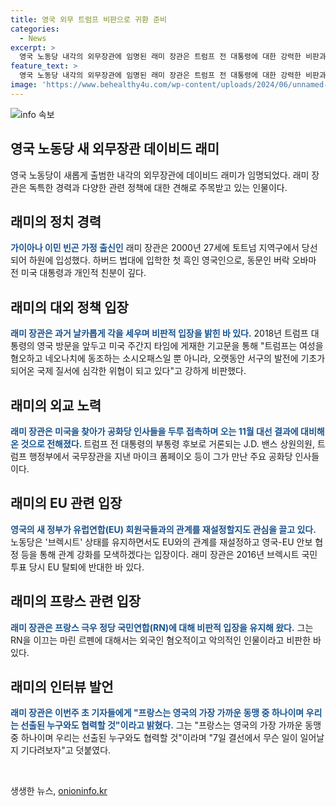 ```yaml
---
title: 영국 외무 트럼프 비판으로 귀환 준비
categories:
  - News
excerpt: >
  영국 노동당 내각의 외무장관에 임명된 래미 장관은 트럼프 전 대통령에 대한 강력한 비판과 미국과의 밀접한 관계로 주목받고 있습니다. 래미 장관은 미국 공화당과의 접촉을 강화하며 다양한 입장을 보여주었으며, 영국의 새 정부가 EU와의 관계를 어떻게 재설정할지에 관심이 쏠리고 있습니다. 이와 더불어 래미 장관은 프랑스의 가까운 동맹이자 민주주의 국가로서의 입장을 강조하며 주목을 받고 있습니다.
feature_text: >
  영국 노동당 내각의 외무장관에 임명된 래미 장관은 트럼프 전 대통령에 대한 강력한 비판과 미국과의 밀접한 관계로 주목받고 있습니다. 래미 장관은 미국 공화당과의 접촉을 강화하며 다양한 입장을 보여주었으며, 영국의 새 정부가 EU와의 관계를 어떻게 재설정할지에 관심이 쏠리고 있습니다. 이와 더불어 래미 장관은 프랑스의 가까운 동맹이자 민주주의 국가로서의 입장을 강조하며 주목을 받고 있습니다.
image: 'https://www.behealthy4u.com/wp-content/uploads/2024/06/unnamed-file.png'
---
```


<p><img src="https://www.behealthy4u.com/wp-content/uploads/2024/06/unnamed-file.png" alt="info 속보" /></p>

<h2>영국 노동당 새 외무장관 데이비드 래미</h2>

<p data-ke-size="size16">영국 노동당이 새롭게 출범한 내각의 외무장관에 데이비드 래미가 임명되었다. 래미 장관은 독특한 경력과 다양한 관련 정책에 대한 견해로 주목받고 있는 인물이다.</p>

<h2 data-ke-size="size26">래미의 정치 경력</h2>

<p><b><span style="color: #1a5490;">가이아나 이민 빈곤 가정 출신인</span></b> 래미 장관은 2000년 27세에 토트넘 지역구에서 당선되어 하원에 입성했다. 하버드 법대에 입학한 첫 흑인 영국인으로, 동문인 버락 오바마 전 미국 대통령과 개인적 친분이 깊다.</p>

<h2 data-ke-size="size26">래미의 대외 정책 입장</h2>

<p><b><span style="color: #1a5490;">래미 장관은 과거 날카롭게 각을 세우며 비판적 입장을 밝힌 바 있다.</span></b> 2018년 트럼프 대통령의 영국 방문을 앞두고 미국 주간지 타임에 게재한 기고문을 통해 "트럼프는 여성을 혐오하고 네오나치에 동조하는 소시오패스일 뿐 아니라, 오랫동안 서구의 발전에 기초가 되어온 국제 질서에 심각한 위협이 되고 있다"고 강하게 비판했다.</p>

<h2 data-ke-size="size26">래미의 외교 노력</h2>

<p><b><span style="color: #1a5490;">래미 장관은 미국을 찾아가 공화당 인사들을 두루 접촉하며 오는 11월 대선 결과에 대비해온 것으로 전해졌다. </span></b>트럼프 전 대통령의 부통령 후보로 거론되는 J.D. 밴스 상원의원, 트럼프 행정부에서 국무장관을 지낸 마이크 폼페이오 등이 그가 만난 주요 공화당 인사들이다.</p>

<h2 data-ke-size="size26">래미의 EU 관련 입장</h2>

<p><b><span style="color: #1a5490;">영국의 새 정부가 유럽연합(EU) 회원국들과의 관계를 재설정할지도 관심을 끌고 있다.</span></b> 노동당은 '브렉시트' 상태를 유지하면서도 EU와의 관계를 재설정하고 영국-EU 안보 협정 등을 통해 관계 강화를 모색하겠다는 입장이다. 래미 장관은 2016년 브렉시트 국민투표 당시 EU 탈퇴에 반대한 바 있다.</p>

<h2 data-ke-size="size26">래미의 프랑스 관련 입장</h2>

<p><b><span style="color: #1a5490;">래미 장관은 프랑스 극우 정당 국민연합(RN)에 대해 비판적 입장을 유지해 왔다.</span></b> 그는 RN을 이끄는 마린 르펜에 대해서는 외국인 혐오적이고 악의적인 인물이라고 비판한 바 있다.</p>

<h2 data-ke-size="size26">래미의 인터뷰 발언</h2>

<p><b><span style="color: #1a5490;">래미 장관은 이번주 초 기자들에게 "프랑스는 영국의 가장 가까운 동맹 중 하나이며 우리는 선출된 누구와도 협력할 것"이라고 밝혔다.</span></b> 그는 "프랑스는 영국의 가장 가까운 동맹 중 하나이며 우리는 선출된 누구와도 협력할 것"이라며 "7일 결선에서 무슨 일이 일어날지 기다려보자"고 덧붙였다.</p>

<p data-ke-size="size16">&nbsp;</p>
생생한 뉴스, <a href="https://onioninfo.kr" rel="dofollow">onioninfo.kr</a>


